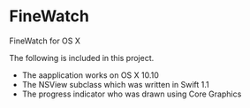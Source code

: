 # FineWatch
FineWatch for OS X

The following is included in this project.

- The aapplication works on OS X 10.10
- The NSView subclass which was written in Swift 1.1
- The progress indicator who was drawn using Core Graphics
